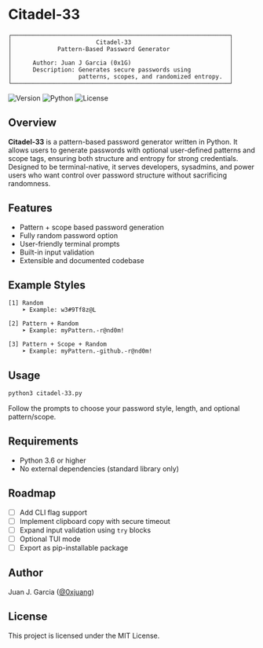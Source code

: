 



# Citadel-33

```
┌──────────────────────────────────────────────────────────────┐
│                        Citadel-33                            │
│             Pattern-Based Password Generator                 │
│                                                              │
│      Author: Juan J Garcia (0x1G)                            │
│      Description: Generates secure passwords using           │
│                   patterns, scopes, and randomized entropy.  │
└──────────────────────────────────────────────────────────────┘
```

![Version](https://img.shields.io/badge/version-0.1.0-blue)
![Python](https://img.shields.io/badge/python-3.6%2B-yellow)
![License](https://img.shields.io/badge/license-MIT-green)

## Overview

**Citadel-33** is a pattern-based password generator written in Python. It allows users to generate passwords with optional user-defined patterns and scope tags, ensuring both structure and entropy for strong credentials. Designed to be terminal-native, it serves developers, sysadmins, and power users who want control over password structure without sacrificing randomness.

## Features

- Pattern + scope based password generation
- Fully random password option
- User-friendly terminal prompts
- Built-in input validation
- Extensible and documented codebase

## Example Styles

```
[1] Random
    ➤ Example: w3#9Tf8z@L

[2] Pattern + Random
    ➤ Example: myPattern.-r@nd0m!

[3] Pattern + Scope + Random
    ➤ Example: myPattern.-github.-r@nd0m!
```

## Usage

```bash
python3 citadel-33.py
```

Follow the prompts to choose your password style, length, and optional pattern/scope.

## Requirements

- Python 3.6 or higher
- No external dependencies (standard library only)

## Roadmap

- [ ] Add CLI flag support
- [ ] Implement clipboard copy with secure timeout
- [ ] Expand input validation using `try` blocks
- [ ] Optional TUI mode
- [ ] Export as pip-installable package

## Author

Juan J. Garcia ([@0xjuang](https://github.com/0xjuang))  

## License

This project is licensed under the MIT License.